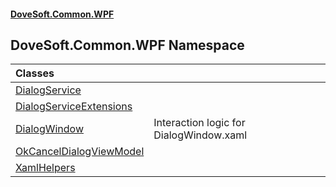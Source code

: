 #### [DoveSoft.Common.WPF](readme.md 'readme')
## DoveSoft.Common.WPF Namespace

| Classes | |
| :--- | :--- |
| [DialogService](DialogService.md 'DoveSoft.Common.WPF.DialogService') |  |
| [DialogServiceExtensions](DialogServiceExtensions.md 'DoveSoft.Common.WPF.DialogServiceExtensions') |  |
| [DialogWindow](DialogWindow.md 'DoveSoft.Common.WPF.DialogWindow') | Interaction logic for DialogWindow.xaml<br/> |
| [OkCancelDialogViewModel](OkCancelDialogViewModel.md 'DoveSoft.Common.WPF.OkCancelDialogViewModel') |  |
| [XamlHelpers](XamlHelpers.md 'DoveSoft.Common.WPF.XamlHelpers') |  |
